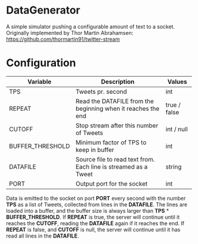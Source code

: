 # DataGenerator


A simple simulator pushing a configurable amount of text to a socket. Originally implemented by Thor Martin Abrahamsen: https://github.com/thormartin91/twitter-stream

# Configuration

| Variable         | Description                                                       |	Values       |
| ---------------- | ----------------------------------------------------------------- | ------------- |
| TPS              |	Tweets pr. second                                                |	int          |
| REPEAT           |	Read the DATAFILE from the beginning when it reaches the end     |	true / false |
| CUTOFF           |	Stop stream after this number of Tweets                          |	int / null   |
| BUFFER_THRESHOLD |	Minimum factor of TPS to keep in buffer                          |	int          |
| DATAFILE         |	Source file to read text from. Each line is streamed as a Tweet  |	string       |
| PORT             |	Output port for the socket                                       |	int          |

Data is emitted to the socket on port <b>PORT</b> every second with the number <b>TPS</b> as a list of Tweets, collected from lines in the <b>DATAFILE</b>. The lines are loaded into a buffer, and the buffer size is always larger than <b>TPS</b> * <b>BUFFER_THRESHOLD</b>. If <b>REPEAT</b> is true, the server will continue until it reaches the <b>CUTOFF</b>, reading the <b>DATAFILE</b> again if it reaches the end. If <b>REPEAT</b> is false, and <b>CUTOFF</b> is null, the server will continue until it has read all lines in the <b>DATAFILE</b>.
